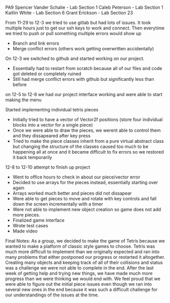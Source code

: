 PA9
Spencer Vander Schalie - Lab Section 1
Caleb Peterson - Lab Section 1
Kaitlin White - Lab Section 6
Grant Erickson - Lab Section 23

From 11-29 to 12-3 we tried to use gitlab but had lots of issues.
It took multiple hours just to get our ssh keys to work and connect.
Then everytime we tried to push or pull something multiple errors would show up
- Branch and link errors 
- Merge conflict errors (others work getting overwritten accidentally)

On 12-3 we switched to github and started working on our project.
- Essentially had to restart from scratch because all of our files and code got deleted or completely ruined
- Still had merge conflict errors with github but significantly less than before 

on 12-5 to 12-8 we had our project interface working and were able to start making the menu 

Started implementing individual tetris pieces 
- Initially tried to have a vector of Vector2f positions (store four individual blocks into a vector for a single piece)
- Once we were able to draw the pieces, we werent able to control them and they dissapeared after key press
- Tried to make the piece classes inherit from a pure virtual abstract class but changing the structure of the classes
caused too much to be happening all at once and it became difficult to fix errors so we restored it back temporarily

12-8 to 12-10 attempt to finish up project 
- Went to office hours to check in about our piece/vector error
- Decided to use arrays for the pieces instead, essentially starting over again 
- Arrays worked much better and pieces did not dissapear 
- Were able to get pieces to move and rotate with key controls and fall down the screen incrementally with a timer
- Were not able to implement new object creation so game does not add more pieces. 
- Finalized game interface 
- Wrote test cases 
- Made video

Final Notes: 
As a group, we decided to make the game of Tetris because we wanted to make a platform of classic style games to choose.
Tetris was much more difficult to implement than we originally expected and ran into many problems that either postponed
our progress or restarted it altogether. Creating many objects and keeping track of all of their collisions and status 
was a challenge we were not able to complete in the end. After the last week of getting help and trying new things, we 
have made much more progress than we were thinking we would end with. We feel proud that we were able to figure out 
the initial piece issues even though we ran into several new ones in the end because it was such a difficult challenge
for our understandings of the issues at the time.
